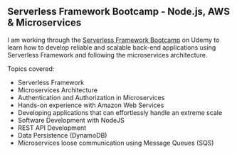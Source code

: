 ## Serverless Framework Bootcamp - Node.js, AWS & Microservices

I am working through the 
[Serverless Framework Bootcamp](https://www.udemy.com/course/serverless-framework/) on Udemy to learn how to develop reliable and scalable back-end applications using Serverless Framework and following the microservices architecture.

Topics covered:
- Serverless Framework
- Microservices Architecture
- Authentication and Authorization in Microservices 
- Hands-on experience with Amazon Web Services
- Developing applications that can effortlessly handle an extreme scale
- Software Development with NodeJS
- REST API Development
- Data Persistence (DynamoDB)
- Microservices loose communication using Message Queues (SQS)
